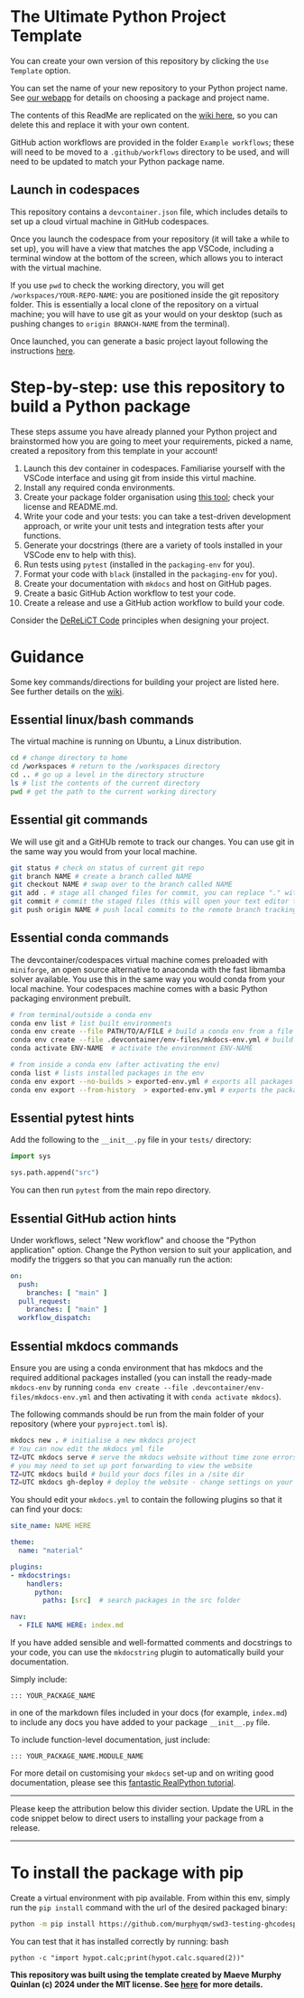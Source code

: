 # The Ultimate Python Project Template

You can create your own version of this repository by clicking the `Use Template` option.

You can set the name of your new repository to your Python project name. See [our webapp](https://package-your-python.streamlit.app/) for details on choosing a package and project name.

The contents of this ReadMe are replicated on the [wiki here](https://github.com/murphyqm/python-project-template/wiki/Copy-of-the-ReadMe-file), so you can delete this and replace it with your own content.

GitHub action workflows are provided in the folder `Example workflows`; these will need to be moved to a `.github/workflows` directory to be used, and will need to be updated to match your Python package name.

## Launch in codespaces

This repository contains a `devcontainer.json` file, which includes details to set up a cloud virtual machine in GitHub codespaces.

Once you launch the codespace from your repository (it will take a while to set up), you will have a view that matches the app VSCode, including a terminal
window at the bottom of the screen, which allows you to interact with the virtual machine.

If you use `pwd` to check the working directory, you will get `/workspaces/YOUR-REPO-NAME`: you are positioned inside the git repository folder. This is essentially
a local clone of the repository on a virtual machine; you will have to use git as your would on your desktop (such as pushing changes to `origin BRANCH-NAME` from the terminal).

Once launched, you can generate a basic project layout following the instructions [here](https://package-your-python.streamlit.app/).

# Step-by-step: use this repository to build a Python package

These steps assume you have already planned your Python project and brainstormed how you are going to meet your requirements, picked a name, created a repository from this template in your account!

1. Launch this dev container in codespaces. Familiarise yourself with the VSCode interface and using git from inside this virtul machine.
2. Install any required conda environments.
3. Create your package folder organisation using [this tool](https://package-your-python.streamlit.app/); check your license and README.md.
4. Write your code and your tests: you can take a test-driven development approach, or write your unit tests and integration tests after your functions.
5. Generate your docstrings (there are a variety of tools installed in your VSCode env to help with this).
6. Run tests using `pytest` (installed in the `packaging-env` for you).
7. Format your code with `black`  (installed in the `packaging-env` for you).
8. Create your documentation with `mkdocs` and host on GitHub pages.
9. Create a basic GitHub Action workflow to test your code.
10. Create a release and use a GitHub action workflow to build your code.

Consider the [DeReLiCT Code](https://derelict.streamlit.app/) principles when designing your project.

# Guidance

Some key commands/directions for building your project are listed here. See further details on the [wiki](https://github.com/murphyqm/python-project-template/wiki).

## Essential linux/bash commands

The virtual machine is running on Ubuntu, a Linux distribution.

```bash
cd # change directory to home
cd /workspaces # return to the /workspaces directory
cd .. # go up a level in the directory structure
ls # list the contents of the current directory
pwd # get the path to the current working directory
```

## Essential git commands

We will use git and a GitHUb remote to track our changes. You can use git in the same way you would from your local machine.

```bash
git status # check on status of current git repo
git branch NAME # create a branch called NAME
git checkout NAME # swap over to the branch called NAME
git add . # stage all changed files for commit, you can replace "." with FILE to add a single file called FILE
git commit # commit the staged files (this will open your text editor to create a commit message)
git push origin NAME # push local commits to the remote branch tracking the branch NAME
```

## Essential conda commands

The devcontainer/codespaces virtual machine comes preloaded with `miniforge`, an open source alternative to anaconda with the fast
libmamba solver available. You use this in the same way you would conda from your local machine. Your codespaces machine
comes with a basic Python packaging environment prebuilt.

```bash
# from terminal/outside a conda env
conda env list # list built environments
conda env create --file PATH/TO/A/FILE # build a conda env from a file
conda env create --file .devcontainer/env-files/mkdocs-env.yml # build a conda env from a file
conda activate ENV-NAME  # activate the environment ENV-NAME

# from inside a conda env (after activating the env)
conda list # lists installed packages in the env
conda env export --no-builds > exported-env.yml # exports all packages in the env
conda env export --from-history  > exported-env.yml # exports the packages that were explicitly installed
```
## Essential pytest hints

Add the following to the `__init__.py` file in your `tests/` directory:

```python
import sys

sys.path.append("src")
```

You can then run `pytest` from the main repo directory.

## Essential GitHub action hints

Under workflows, select "New workflow" and choose the "Python application" option. Change the Python version to suit your application, and modify the triggers so that you can manually run the action:

```yaml
on:
  push:
    branches: [ "main" ]
  pull_request:
    branches: [ "main" ]
  workflow_dispatch:
```

## Essential mkdocs commands

Ensure you are using a conda environment that has mkdocs and the required additional packages installed (you can
install the ready-made `mkdocs-env` by running `conda env create --file .devcontainer/env-files/mkdocs-env.yml` and then
activating it with `conda activate mkdocs`).

The following commands should be run from the main folder of your repository (where your `pyproject.toml` is).
```bash
mkdocs new . # initialise a new mkdocs project
# You can now edit the mkdocs yml file
TZ=UTC mkdocs serve # serve the mkdocs website without time zone errors
# you may need to set up port forwarding to view the website
TZ=UTC mkdocs build # build your docs files in a /site dir
TZ=UTC mkdocs gh-deploy # deploy the website - change settings on your gh repo to allow writing by actions
```

You should edit your `mkdocs.yml` to contain the following plugins so that it can find your docs:

```yaml
site_name: NAME HERE

theme:
  name: "material"

plugins:
- mkdocstrings:
    handlers:
      python:
        paths: [src]  # search packages in the src folder

nav:
  - FILE NAME HERE: index.md
```

If you have added sensible and well-formatted comments and docstrings to your code, you can use the `mkdocstring`
plugin to automatically build your documentation.

Simply include:

```
::: YOUR_PACKAGE_NAME
```

in one of the markdown files included in your docs (for example, `index.md`) to include any docs you have added to your package `__init__.py` file.

To include function-level documentation, just include:

```
::: YOUR_PACKAGE_NAME.MODULE_NAME
```
For more detail on customising your `mkdocs` set-up and on writing good documentation, please see this [fantastic RealPython tutorial](https://realpython.com/python-project-documentation-with-mkdocs/).
___

Please keep the attribution below this divider section. Update the URL in the code snippet below to direct users to installing your package from a release.
___

# To install the package with pip

Create a virtual environment with pip available. From within this env, simply run the `pip install` command with the url of the desired packaged binary:

```bash
python -m pip install https://github.com/murphyqm/swd3-testing-ghcodespaces-demo-repo/releases/download/v0.0.1-alpha.2/hypot-0.0.1.tar.gz
```

You can test that it has installed correctly by running:
bash
```
python -c "import hypot.calc;print(hypot.calc.squared(2))"
```

**This repository was built using the template created by Maeve Murphy Quinlan (c) 2024 under the MIT license. See [here](https://package-your-python.streamlit.app/) for more details.**
